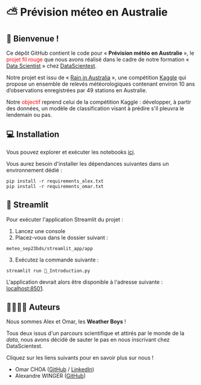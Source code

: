 # ⛅️ Prévision méteo en Australie


## 👋 Bienvenue !
Ce dépôt GitHub contient le code pour « **Prévision météo en Australie** », le <span style="color:red">projet fil rouge</span> que nous avons réalisé dans le cadre de notre formation « [Data Scientist](https://datascientest.com/formation-data-scientist) » chez [DataScientest](https://datascientest.com/).

Notre projet est issu de « [Rain in Australia](https://www.kaggle.com/datasets/jsphyg/weather-dataset-rattle-package) », une compétition [Kaggle](https://www.kaggle.com/) qui propose un ensemble de relevés météorologiques contenant environ 10 ans d’observations enregistrées par 49 stations en Australie.

Notre <span style="color:red">objectif</span> reprend celui de la compétition Kaggle : développer, à partir des données, un modèle de classification visant à prédire s'il pleuvra le lendemain ou pas.


## 💻 Installation
Vous pouvez explorer et exécuter les notebooks [ici](./notebooks).

Vous aurez besoin d'installer les dépendances suivantes dans un environnement dédié :

```shell
pip install -r requirements_alex.txt
pip install -r requirements_omar.txt
```


## 👑 Streamlit
Pour exécuter l'application Streamlit du projet :
1. Lancez une console
2. Placez-vous dans le dossier suivant :
```shell
meteo_sep23bds/streamlit_app/app
```
3. Exécutez la commande suivante :
```shell
streamlit run 🏡_Introduction.py
```

L'application devrait alors être disponible à l'adresse suivante : [localhost:8501](http://localhost:8501).


## 👨‍💻👨‍💻 Auteurs
Nous sommes Alex et Omar, les **Weather Boys** !

Tous deux issus d'un parcours scientifique et attirés par le monde de la _data_, nous avons décidé de sauter le pas en nous inscrivant chez DataScientest.

Cliquez sur les liens suivants pour en savoir plus sur nous !
- Omar CHOA ([GitHub](https://github.com/omarchoa) / [LinkedIn](https://www.linkedin.com/in/omarchoa/))
- Alexandre WINGER ([GitHub](https://github.com/alexandrewinger))